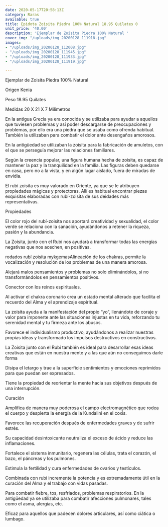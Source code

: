 ```yaml
---
date: 2020-05-17T20:58:13Z
category: Raras
available: true
title: Epidota Zoisita Piedra 100% Natural 18.95 Quilates 0
unit_price: '40.00'
description: 'Ejemplar de Zoisita Piedra 100% Natural '
cover_img: "/uploads/img_20200128_111918.jpg"
images:
- "/uploads/img_20200128_112008.jpg"
- "/uploads/img_20200128_111945.jpg"
- "/uploads/img_20200128_111933.jpg"
- "/uploads/img_20200128_111919.jpg"

---
```

Ejemplar de Zoisita Piedra 100% Natural 

Origen Kenia 

Peso 18.95 Quilates

Medidas 20 X 21 X 7 Milímetros 

En la antigua Grecia ya era conocida y se utilizaba para ayudar a aquellos que tuviesen problemas y así poder descargarse de preocupaciones y problemas, por ello era una piedra que se usaba como ofrenda habitual. También la utilizaban para combatir el dolor ante desengaños amorosos.

En la antigüedad se utilizaban la zoisita para la fabricación de amuletos, con el que se perseguía mejorar las relaciones familiares.

Según la creencia popular, una figura humana hecha de zoisita, es capaz de mantener la paz y la tranquilidad en la familia. Las figuras deben quedarse en casa, pero no a la vista, y en algún lugar aislado, fuera de miradas de envidia.

El rubí zoisita es muy valorado en Oriente, ya que se le atribuyen propiedades mágicas y protectoras. Allí es habitual encontrar piezas exquisitas elaboradas con rubí-zoisita de sus deidades más representativas.

Propiedades

El color rojo del rubí-zoisita nos aportará creatividad y sexualidad, el color verde se relaciona con la sanación, ayudándonos a retener la riqueza, pasión y la abundancia.

La Zoisita, junto con el Rubí nos ayudará a transformar todas las energías negativas que nos acechen, en positivas.

rodados rubí zoisita mykgemasAlineación de los chakras, permite la vocalización y resolución de los problemas de una manera amorosa.

Alejará malos pensamientos y problemas no solo eliminándolos, si no transformándolos en pensamientos positivos.

Conector con los reinos espirituales.

Al activar el chakra coronario crea un estado mental alterado que facilita el recuerdo del Alma y el aprendizaje espiritual.

La zoisita ayuda a la manifestación del propio “yo”, llenándote de coraje y valor para imponerte ante las situaciones injustas en tu vida, reforzando tu serenidad mental y tu firmeza ante los abusos.

Favorece el individualismo productivo, ayudándonos a realizar nuestras propias ideas y transformado los impulsos destructivos en constructivos.

La Zoisita junto con el Rubí también es ideal para desarrollar esas ideas creativas que están en nuestra mente y a las que aún no conseguimos darle forma

Disipa el letargo y trae a la superficie sentimientos y emociones reprimidos para que puedan ser expresados.

Tiene la propiedad de reorientar la mente hacia sus objetivos después de una interrupción.

Curación

Amplifica de manera muy poderosa el campo electromagnético que rodea el cuerpo y despierta la energía de la Kundalini en el coxis.

Favorece las recuperación después de enfermedades graves y de sufrir estrés.

Su capacidad desintoxicante neutraliza el exceso de ácido y reduce las inflamaciones.

Fortalece el sistema inmunitario, regenera las células, trata el corazón, el bazo, el páncreas y los pulmones.

Estimula la fertilidad y cura enfermedades de ovarios y testículos.

Combinada con rubí incremente la potencia y es extremadamente útil en la curación del Alma y el trabajo con vidas pasadas.

Para combatir fiebre, tos, resfriados, problemas respiratorios. En la antigüedad ya se utilizaba para combatir afecciones pulmonares, tales como el asma, alergias, etc.

Eficaz para aquellos que padecen dolores articulares, así como ciática o lumbago.